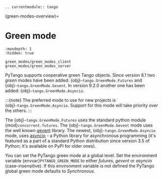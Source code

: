 ```{eval-rst}
.. currentmodule:: tango
```

(green-modes-overview)=

# Green mode

```{toctree}
:maxdepth: 1
:hidden: true

green_modes/green_modes_client
green_modes/green_modes_server
```

PyTango supports cooperative green Tango objects. Since version 8.1 two *green*
modes have been added: {obj}`~tango.GreenMode.Futures` and
{obj}`~tango.GreenMode.Gevent`. In version 9.2.0 another one has been
added: {obj}`~tango.GreenMode.Asyncio`.

:::{note}
The preferred mode to use for new projects is {obj}`~tango.GreenMode.Asyncio`.
Support for this mode will take priority over the others.
:::

The {obj}`~tango.GreenMode.Futures` uses the standard python module
{mod}`concurrent.futures`.
The {obj}`~tango.GreenMode.Gevent` mode uses the well known [gevent](https://www.gevent.org) library.
The newest, {obj}`~tango.GreenMode.Asyncio` mode, uses [asyncio](https://docs.python.org/3/library/asyncio.html) - a Python
library for asynchronous programming (it's featured as a part of a standard
Python distribution since version 3.5 of Python; it's available on PyPI for
older ones).

You can set the PyTango green mode at a global level. Set the environment
variable {envvar}`PYTANGO_GREEN_MODE` to either *futures*, *gevent* or *asyncio*
(case-insensitive). If this environment variable is not defined the PyTango
global green mode defaults to *Synchronous*.
